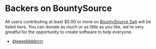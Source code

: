 # Backers on BountySource

All users contributing at least $5.00 or more on [BountySource Salt](https://salt.bountysource.com/teams/trytravis)
will be listed here. You can donate as much or as little as you like, we're very greatful for the opportunity to
create software to help everyone.

- [@eeeebbbbrrrr](https://github.com/eeeebbbbrrrr)
